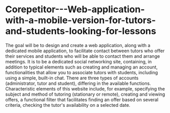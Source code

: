 # Corepetitor---Web-application-with-a-mobile-version-for-tutors-and-students-looking-for-lessons
The goal will be to design and create a web application, along with a dedicated mobile application, to facilitate contact between tutors who offer their services and students who will be able to contact them and arrange meetings.  It is to be a dedicated social networking site, containing, in addition to typical elements such as creating and managing an account, functionalities that allow you to associate tutors with students, including using a simple, built-in chat. There are three types of accounts (administrator, tutor and student), differing in the available functions. Characteristic elements of this website include, for example, specifying the subject and method of tutoring (stationary or remote), creating and viewing offers, a functional filter that facilitates finding an offer based on several criteria, checking the tutor's availability on a selected date.
